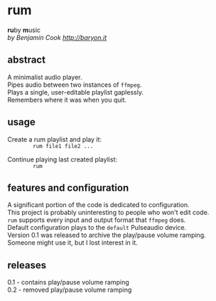 # rum

**ru**by **m**usic\
*by Benjamin Cook
<http://baryon.it>*

## abstract

A minimalist audio player.\
Pipes audio between two instances of `ffmpeg`.\
Plays a single, user-editable playlist gaplessly.\
Remembers where it was when you quit.

## usage
Create a rum playlist and play it:\
`        rum file1 file2 ...`
	
Continue playing last created playlist:\
`        rum`

## features and configuration

A significant portion of the code is dedicated to configuration.\
This project is probably uninteresting to people who won't edit code.\
`rum` supports every input and output format that `ffmpeg` does.\
Default configuration plays to the `default` Pulseaudio device.\
Version 0.1 was released to archive the play/pause volume ramping.\
Someone might use it, but I lost interest in it.

## releases
0.1 - contains play/pause volume ramping\
0.2 - removed play/pause volume ramping 
